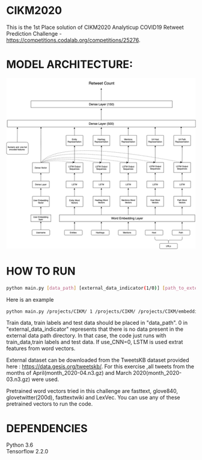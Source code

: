 # CIKM2020
 This is the 1st Place solution of CIKM2020 Analyticup COVID19 Retweet Prediction Challenge - https://competitions.codalab.org/competitions/25276.
 
# MODEL ARCHITECTURE:
![Screenshot](model_architecture.png)


# HOW TO RUN

``` sh
python main.py [data_path] [external_data_indicator(1/0)] [path_to_external_data] [path_to_the_pretrained_embedding_file] [pretrained_embedding name] [embedding_size] [path_to_save_model] [path_to_save_test_result] [use_CNN(1/0)]
```

Here is an example

``` sh
python main.py /projects/CIKM/ 1 /projects/CIKM/ /projects/CIKM/embeddings/glove.6B.300d.txt glove.840B.300d.txt 300 ./lstm_glove_model.ckpt ./test.predict test.data 0
```

Train data, train labels and test data should be placed in "data_path". 0 in "external_data_indicator" represents that there is no data present in the external data path directory. In that case, the code just runs with train_data,train labels and test data.  If use_CNN=0, LSTM is used extrat features from word vectors.


External dataset can be downloaded from the TweetsKB dataset provided here : https://data.gesis.org/tweetskb/. For this exercise ,all tweets from the months of April(month_2020-04.n3.gz) and March 2020(month_2020-03.n3.gz) were used. 

Pretrained word vectors tried in this challenge are fasttext, glove840, glovetwitter(200d), fasttextwiki and LexVec. You can use any of these pretrained vectors to run the code. 


# DEPENDENCIES
Python 3.6 <br /> 
Tensorflow 2.2.0
